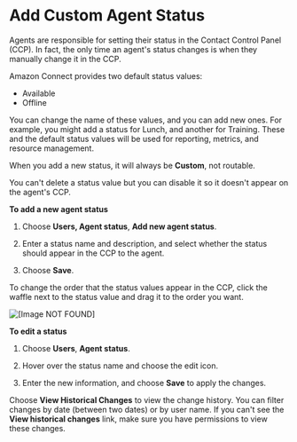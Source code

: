 # Add Custom Agent Status<a name="agent-custom"></a>

Agents are responsible for setting their status in the Contact Control Panel \(CCP\)\. In fact, the only time an agent's status changes is when they manually change it in the CCP\. 

Amazon Connect provides two default status values: 
+ Available
+ Offline

You can change the name of these values, and you can add new ones\. For example, you might add a status for Lunch, and another for Training\. These and the default status values will be used for reporting, metrics, and resource management\. 

When you add a new status, it will always be **Custom**, not routable\. 

You can't delete a status value but you can disable it so it doesn't appear on the agent's CCP\.

**To add a new agent status**

1. Choose **Users, Agent status**, **Add new agent status**\.

1. Enter a status name and description, and select whether the status should appear in the CCP to the agent\.

1. Choose **Save**\.

To change the order that the status values appear in the CCP, click the waffle next to the status value and drag it to the order you want\. 

![\[Image NOT FOUND\]](http://docs.aws.amazon.com/connect/latest/adminguide/images/agent-status.png)

**To edit a status**

1. Choose **Users**, **Agent status**\.

1. Hover over the status name and choose the edit icon\.

1. Enter the new information, and choose **Save** to apply the changes\.

Choose **View Historical Changes** to view the change history\. You can filter changes by date \(between two dates\) or by user name\. If you can't see the **View historical changes** link, make sure you have permissions to view these changes\.